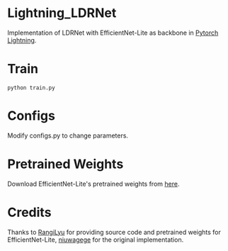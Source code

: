 # Lightning_LDRNet
Implementation of LDRNet with EfficientNet-Lite as backbone in [Pytorch Lightning](https://github.com/Lightning-AI/lightning).

# Train
```
python train.py
```

# Configs
Modify configs.py to change parameters.

# Pretrained Weights
Download EfficientNet-Lite's pretrained weights from [here](https://github.com/RangiLyu/EfficientNet-Lite/releases/tag/v1.0).

# Credits
Thanks to [RangiLyu](https://github.com/RangiLyu/EfficientNet-Lite) for providing source code and pretrained weights for EfficientNet-Lite, [niuwagege](https://github.com/niuwagege/LDRNet) for the original implementation.
